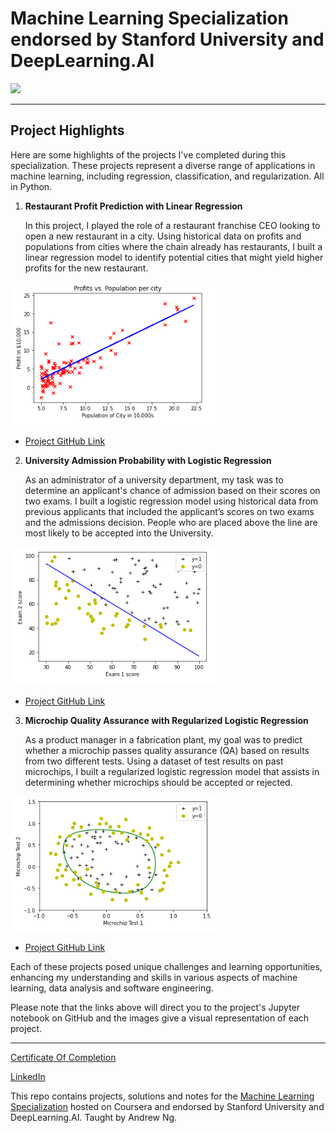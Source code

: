 # Machine Learning Specialization endorsed by Stanford University and DeepLearning.AI


![](/resources/title-head.png)

<hr/>

## Project Highlights

Here are some highlights of the projects I've completed during this specialization. These projects represent a diverse range of applications in machine learning, including regression, classification, and regularization. All in Python.

1. **Restaurant Profit Prediction with Linear Regression**

   In this project, I played the role of a restaurant franchise CEO looking to open a new restaurant in a city. Using historical data on profits and populations from cities where the chain already has restaurants, I built a linear regression model to identify potential cities that might yield higher profits for the new restaurant.

 ![Restaurant Profit Prediction](https://github.com/emgarVIII/machine-learning-specialization/blob/main/other/Restaurant%20Profit%20Prediction/restaurant_profits_linear_regression.PNG?raw=true)


   - [Project GitHub Link](https://github.com/emgarVIII/machine-learning-specialization/blob/main/W2%20Regression%20with%20multiple%20input%20variables/labs/C1_W2_Linear_Regression.ipynb)

2. **University Admission Probability with Logistic Regression**

   As an administrator of a university department, my task was to determine an applicant's chance of admission based on their scores on two exams. I built a logistic regression model using historical data from previous applicants that included the applicant’s scores on two exams and the admissions decision. People who are placed above the line are most likely to be accepted into the University.

 ![University Admission Probability](https://github.com/emgarVIII/machine-learning-specialization/blob/main/other/University%20Admission%20Probability/admission_linear_fit.PNG?raw=true)

   - [Project GitHub Link](https://github.com/emgarVIII/machine-learning-specialization/blob/main/W3%20Classification/labs/C1_W3_Logistic_Regression.ipynb)
   
3. **Microchip Quality Assurance with Regularized Logistic Regression**

   As a product manager in a fabrication plant, my goal was to predict whether a microchip passes quality assurance (QA) based on results from two different tests. Using a dataset of test results on past microchips, I built a regularized logistic regression model that assists in determining whether microchips should be accepted or rejected.

![Microchip Quality Assurance](https://github.com/emgarVIII/machine-learning-specialization/blob/main/other/Microchip%20Quality%20Assurance%20with%20Regularized%20Logistic%20Regression/microchip_decision_boundary.PNG?raw=true)

   - [Project GitHub Link](https://github.com/emgarVIII/machine-learning-specialization/blob/main/W3%20Classification/labs/C1_W3_Logistic_Regression.ipynb)

Each of these projects posed unique challenges and learning opportunities, enhancing my understanding and skills in various aspects of machine learning, data analysis and software engineering.

Please note that the links above will direct you to the project's Jupyter notebook on GitHub and the images give a visual representation of each project.

<hr/>

[Certificate Of Completion](https://coursera.org/share/dcdd75fdff182426d7c2382bfdace2a7)

[LinkedIn](https://www.linkedin.com/in/emgar/)

This repo contains projects, solutions and notes for the [Machine Learning Specialization](https://www.coursera.org/specializations/machine-learning-introduction/?utm_medium=coursera&utm_source=home-page&utm_campaign=mlslaunch2022IN) hosted on Coursera and endorsed by Stanford University and DeepLearning.AI. Taught by Andrew Ng.

